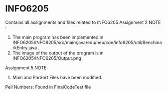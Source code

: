# INFO6205
Contains all assignments and files related to INFO6205
Assignment 2 NOTE : 
  1. The main program has been implemented in INFO6205/INFO6205/src/main/java/edu/neu/coe/info6205/util/BenchmarkEntry.java .
  2. The image of the output of the program is in INFO6205/INFO6205/Output.png .


Assignment 5 NOTE:
1. Main and ParSort Files have been modified.



Pell Numbers: Found in FinalCodeTest file


